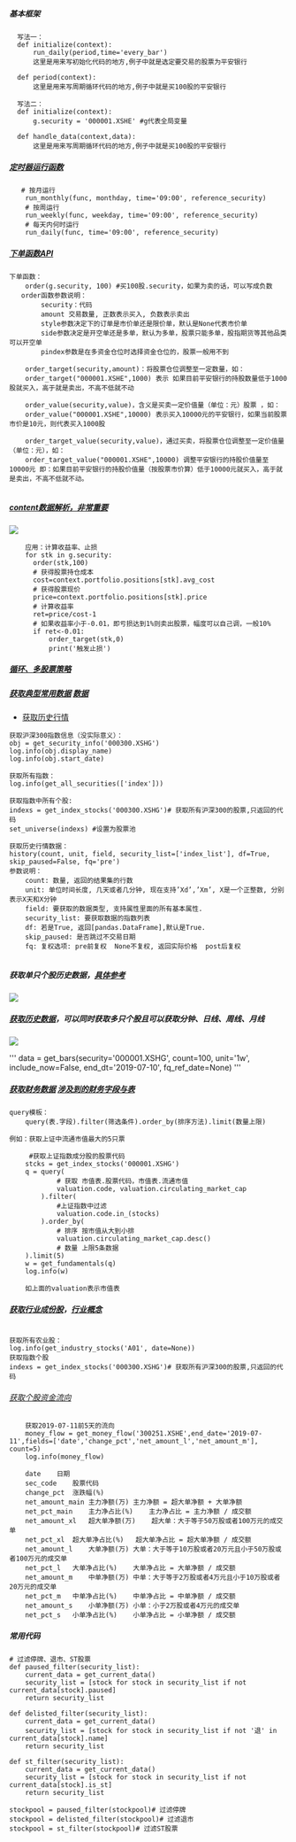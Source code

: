 ##### 基本框架

````
  写法一：
  def initialize(context):
      run_daily(period,time='every_bar')
      这里是用来写初始化代码的地方,例子中就是选定要交易的股票为平安银行

  def period(context):
      这里是用来写周期循环代码的地方,例子中就是买100股的平安银行
      
  写法二：
  def initialize(context):
      g.security = '000001.XSHE' #g代表全局变量

  def handle_data(context,data):
      这里是用来写周期循环代码的地方,例子中就是买100股的平安银行
````

##### [定时器运行函数](https://www.joinquant.com/help/api/help?name=api_old#%E5%AE%9A%E6%97%B6%E8%BF%90%E8%A1%8C%E5%87%BD%E6%95%B0%E5%8F%AF%E9%80%89)

````
   # 按月运行
    run_monthly(func, monthday, time='09:00', reference_security)
    # 按周运行
    run_weekly(func, weekday, time='09:00', reference_security)
    # 每天内何时运行
    run_daily(func, time='09:00', reference_security)
````

##### [下单函数API](https://www.joinquant.com/help/api/help?name=api#order-method)

````
下单函数：
	order(g.security, 100) #买100股.security，如果为卖的话，可以写成负数
   order函数参数说明：
   		security：代码	
   		amount 交易数量, 正数表示买入, 负数表示卖出
   		style参数决定下的订单是市价单还是限价单，默认是None代表市价单
   		side参数决定是开空单还是多单，默认为多单，股票只能多单，股指期货等其他品类可以开空单
   		pindex参数是在多资金仓位时选择资金仓位的，股票一般用不到
	
	order_target(security,amount)：将股票仓位调整至一定数量，如：
	order_target("000001.XSHE",1000) 表示 如果目前平安银行的持股数量低于1000股就买入，高于就是卖出，不高不低就不动
	
	order_value(security,value)，含义是买卖一定价值量（单位：元）股票 ，如：
	order_value("000001.XSHE",10000) 表示买入10000元的平安银行，如果当前股票市价是10元，则代表买入1000股
	
	order_target_value(security,value)，通过买卖，将股票仓位调整至一定价值量（单位：元），如：
	order_target_value("000001.XSHE",10000) 调整平安银行的持股价值量至10000元 即：如果目前平安银行的持股价值量（按股票市价算）低于10000元就买入，高于就是卖出，不高不低就不动。  
	 		
````

##### [content数据解析，非常重要](https://www.joinquant.com/view/community/detail/04a0251d77b31e782afa0f321c459d10)
![](https://image.joinquant.com/79e1891ccd9745dddaddc9a2cf18fa6a)

````
	应用：计算收益率、止损
	for stk in g.security:
	  order(stk,100)
	  # 获得股票持仓成本
	  cost=context.portfolio.positions[stk].avg_cost
	  # 获得股票现价
	  price=context.portfolio.positions[stk].price
	  # 计算收益率
	  ret=price/cost-1
	  # 如果收益率小于-0.01，即亏损达到1%则卖出股票，幅度可以自己调，一般10%
	  if ret<-0.01:
	      order_target(stk,0)
	      print('触发止损')
````

##### [循环、多股票策略](https://www.joinquant.com/view/community/detail/1d3520aa01c254eabb8220bce032e3dc)

##### [获取典型常用数据](https://www.joinquant.com/view/community/detail/c688e86342b472f380c8fb9fc58eec54) [数据](https://www.joinquant.com/data)
	
* [获取历史行情](https://www.joinquant.com/help/data/index#%E5%8E%86%E5%8F%B2%E8%A1%8C%E6%83%85%E6%95%B0%E6%8D%AE)

	

````
获取沪深300指数信息（没实际意义）：
obj = get_security_info('000300.XSHG')
log.info(obj.display_name)
log.info(obj.start_date)

获取所有指数：
log.info(get_all_securities(['index']))

获取指数中所有个股:
indexs = get_index_stocks('000300.XSHG')# 获取所有沪深300的股票,只返回的代码
set_universe(indexs) #设置为股票池

获取历史行情数据：
history(count, unit, field, security_list=['index_list'], df=True, skip_paused=False, fq='pre')
参数说明：
	count: 数量, 返回的结果集的行数 
	unit: 单位时间长度, 几天或者几分钟, 现在支持’Xd’,’Xm’, X是一个正整数, 分别表示X天和X分钟
	field: 要获取的数据类型, 支持属性里面的所有基本属性.
	security_list: 要获取数据的指数列表
	df: 若是True, 返回[pandas.DataFrame],默认是True.
	skip_paused: 是否跳过不交易日期
	fq: 复权选项: pre前复权  None不复权, 返回实际价格  post后复权
	
````

##### 获取单只个股历史数据，[具体参考](https://www.joinquant.com/view/community/detail/c688e86342b472f380c8fb9fc58eec54)
![](https://image.joinquant.com/c53d18cafeca95a6c146e712a4864cef)

##### [获取历史数据](https://joinquant.com/help/api/help?name=api_old#get_bars-%E8%8E%B7%E5%8F%96%E5%8E%86%E5%8F%B2%E6%95%B0%E6%8D%AE)，可以同时获取多只个股且可以获取分钟、日线、周线、月线
![](img/get_bars.png)

'''
data = get_bars(security='000001.XSHG', count=100, unit='1w',
                include_now=False, 
                end_dt='2019-07-10', fq_ref_date=None)
'''

##### [获取财务数据](https://www.joinquant.com/help/api/help?name=api_old#get_fundamentals-%E6%9F%A5%E8%AF%A2%E8%B4%A2%E5%8A%A1%E6%95%B0%E6%8D%AE)  [涉及到的财务字段与表](https://www.joinquant.com/help/api/help?name=Stock#%E8%B4%A2%E5%8A%A1%E6%95%B0%E6%8D%AE%E5%88%97%E8%A1%A8)

````
query模板：
	query(表.字段).filter(筛选条件).order_by(排序方法).limit(数量上限)
	
例如：获取上证中流通市值最大的5只票
	
	 #获取上证指数成分股的股票代码
    stcks = get_index_stocks('000001.XSHG')
    q = query(
            # 获取 市值表.股票代码，市值表.流通市值
            valuation.code, valuation.circulating_market_cap
        ).filter(
            #上证指数中过滤
            valuation.code.in_(stocks)
        ).order_by(
            # 排序 按市值从大到小排
            valuation.circulating_market_cap.desc()
            # 数量 上限5条数据
    ).limit(5)
    w = get_fundamentals(q)
    log.info(w)
    
    如上面的valuation表示市值表
````


##### [获取行业成份股](https://www.joinquant.com/help/api/help?name=api_old#get_industry_stocks-%E8%8E%B7%E5%8F%96%E8%A1%8C%E4%B8%9A%E6%88%90%E4%BB%BD%E8%82%A1)，[行业概念](https://www.joinquant.com/data/dict/plateData)

````

获取所有农业股：
log.info(get_industry_stocks('A01', date=None))
获取指数个股
indexs = get_index_stocks('000300.XSHG')# 获取所有沪深300的股票,只返回的代码

````

###### [获取个股资金流向](https://www.joinquant.com/help/api/help?name=Stock#%E8%8E%B7%E5%8F%96%E8%82%A1%E7%A5%A8%E8%B5%84%E9%87%91%E6%B5%81%E5%90%91%E6%95%B0%E6%8D%AE)

````
    获取2019-07-11前5天的流向
    money_flow = get_money_flow('300251.XSHE',end_date='2019-07-11',fields=['date','change_pct','net_amount_l','net_amount_m'], count=5)
    log.info(money_flow)
    
    date	日期	
	sec_code	股票代码	
	change_pct	涨跌幅(%)	
	net_amount_main	主力净额(万)	主力净额 = 超大单净额 + 大单净额
	net_pct_main	主力净占比(%)	主力净占比 = 主力净额 / 成交额
	net_amount_xl	超大单净额(万)	超大单：大于等于50万股或者100万元的成交单
	net_pct_xl	超大单净占比(%)	超大单净占比 = 超大单净额 / 成交额
	net_amount_l	大单净额(万)	大单：大于等于10万股或者20万元且小于50万股或者100万元的成交单
	net_pct_l	大单净占比(%)	大单净占比 = 大单净额 / 成交额
	net_amount_m	中单净额(万)	中单：大于等于2万股或者4万元且小于10万股或者20万元的成交单
	net_pct_m	中单净占比(%)	中单净占比 = 中单净额 / 成交额
	net_amount_s	小单净额(万)	小单：小于2万股或者4万元的成交单
	net_pct_s	小单净占比(%)	小单净占比 = 小单净额 / 成交额

````


##### 常用代码

````
# 过滤停牌、退市、ST股票
def paused_filter(security_list):
    current_data = get_current_data()
    security_list = [stock for stock in security_list if not current_data[stock].paused]
    return security_list

def delisted_filter(security_list):
    current_data = get_current_data()
    security_list = [stock for stock in security_list if not '退' in current_data[stock].name]
    return security_list

def st_filter(security_list):
    current_data = get_current_data()
    security_list = [stock for stock in security_list if not current_data[stock].is_st]
    return security_list
    
stockpool = paused_filter(stockpool)# 过滤停牌
stockpool = delisted_filter(stockpool)# 过滤退市
stockpool = st_filter(stockpool)# 过滤ST股票    
````

